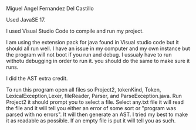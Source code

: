 Miguel Angel Fernandez Del Castillo

Used JavaSE 17.

I used Visual Studio Code to compile and run my project.

I am using the extension pack for java found in Visual studio code but it should all run well. I have an issue in my computer and my own instance but the program will not boot if you run and debug. I ussualy have to run withotu debugging in order to run it. you should do the same to make sure it runs.

I did the AST extra credit.

To run this program open all files so Project2, tokenKind, Token, LexicalException,Lexer, fileReader, Parser, and ParseException.java. Run Project2 it should prompt you to select a file. Select any.txt file it will read the file and it will tell you either an error of some sort or "program was parsed with no errors". It will then generate an AST. I tried my best to make it as readable as possible. If an empty file is put it will tell you as such.